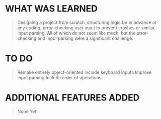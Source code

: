 # WHAT WAS LEARNED
>   Designing a project from scratch, structuring logic far in advance of any coding, error-checking user input to prevent crashes or similar, input parsing.
>   All of which do not seem like much, but the error-checking and input parsing were a significant challenge.

# TO DO
> Remake entirely object-oriented
> Include keyboard inputs
> Improve input parsing
> Include order of operations

# ADDITIONAL FEATURES ADDED
> None Yet
